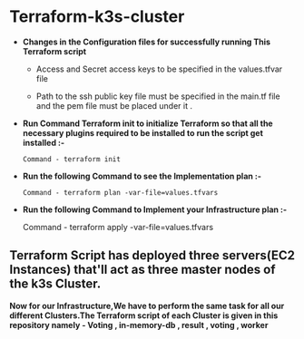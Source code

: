 # Terraform-k3s-cluster

* **Changes in the Configuration files for successfully running This Terraform script**

     * Access and Secret access keys to be specified in the values.tfvar file 

     * Path to the ssh public key file must be specified in the main.tf file and the pem file must be placed under it .

* **Run Command Terraform init to initialize Terraform so that all the necessary plugins required to be installed to run the script get installed :-**

      Command - terraform init

* **Run the following Command to see the Implementation plan :-**

      Command - terraform plan -var-file=values.tfvars


*  **Run the following Command to Implement your Infrastructure plan :-** 

      Command - terraform apply -var-file=values.tfvars

## Terraform Script has deployed three servers(EC2 Instances) that'll act as three master nodes of the k3s Cluster.

  **Now for our Infrastructure,We have to perform the same task for all our different Clusters.The Terraform script of each Cluster is given in this repository namely - Voting ,  in-memory-db , result , voting , worker**

